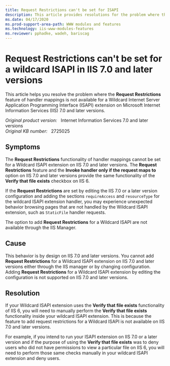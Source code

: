 ```yaml
---
title: Request Restrictions can't be set for ISAPI
description: This article provides resolutions for the problem where the Request Restrictions functionality not working for Wildcard ISAPI extension.
ms.date: 04/17/2020
ms.prod-support-area-path: WWW modules and features
ms.technology: iis-www-modules-features
ms.reviewer: pphadke, wadeh, bariscag
---
```

# Request Restrictions can't be set for a wildcard ISAPI in IIS 7.0 and later versions

This article helps you resolve the problem where the **Request Restrictions** feature of handler mappings is not available for a Wildcard Internet Server Application Programming Interface (ISAPI) extension on Microsoft Internet Information Services (IIS) 7.0 and later versions.

_Original product version:_ &nbsp; Internet Information Services 7.0 and later versions  
_Original KB number:_ &nbsp; 2725025

## Symptoms

The **Request Restrictions** functionality of handler mappings cannot be set for a Wildcard ISAPI extension on IIS 7.0 and later versions. The **Request Restrictions** feature and the  **Invoke handler only if the request maps to** option on IIS 7.0 and later versions provide the same functionality of the **Verify that file exists** checkbox on IIS 6.

If the **Request Restrictions** are set by editing the IIS 7.0 or a later version configuration and adding the sections `requireAccess` and `resourceType` for the wildcard ISAPI extension handler, you may experience unexpected behavior browsing pages that are not handled by the Wildcard ISAPI extension, such as `StaticFile` handler requests.

The option to add **Request Restrictions** for a Wildcard ISAPI are not available through the IIS Manager.

## Cause

This behavior is by design on IIS 7.0 and later versions. You cannot add **Request Restrictions** for a Wildcard ISAPI extension on IIS 7.0 and later versions either through the IIS manager or by changing configuration. Adding **Request Restrictions** for a Wildcard ISAPI extension by editing the configuration is not supported on IIS 7.0 and later versions.

## Resolution

If your Wildcard ISAPI extension uses the **Verify that file exists** functionality of IIS 6, you will need to manually perform the **Verify that file exists** functionality inside your wildcard ISAPI extension. This is because the feature to add request restrictions for a Wildcard ISAPI is not available on IIS 7.0 and later versions.

For example, if you intend to run your ISAPI extension on IIS 7.0 or a later version and if the purpose of using the **Verify that file exists** was to deny users who did not have permissions to view a particular file on IIS 6, you will need to perform those same checks manually in your wildcard ISAPI extension and deny users.
